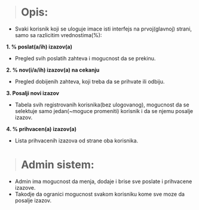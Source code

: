 > # Opis:
* Svaki korisnik koji se uloguje imace isti interfejs na prvoj(glavnoj) strani, samo sa razlicitim vrednostima(%): 

**1. % poslat(a/ih) izazov(a)**
* Pregled svih poslatih zahteva i mogucnost da se prekinu.

**2. % nov(i/a/ih) izazov(a) na cekanju**
*  Pregled dobijenih zahteva, koji treba da se prihvate ili odbiju.

**3. Posalji novi izazov**
* Tabela svih registrovanih korisnika(bez ulogovanog), mogucnost da se selektuje samo jedan(~moguce promeniti) korisnik i da se njemu posalje izazov. 

**4. % prihvacen(a) izazov(a)**
* Lista prihvacenih izazova od strane oba korisnika.

> # Admin sistem:
* Admin ima mogucnost da menja, dodaje i brise sve poslate i prihvacene izazove. 
* Takodje da ogranici mogucnost svakom korisniku kome sve moze da posalje izazov.
